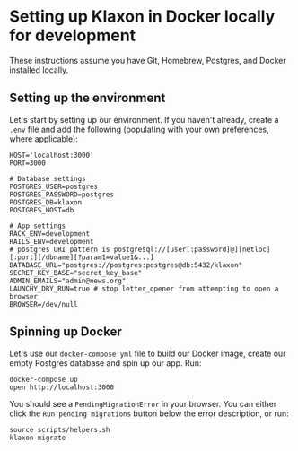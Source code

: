 # Setting up Klaxon in Docker locally for development

These instructions assume you have Git, Homebrew, Postgres, and Docker installed locally.

## Setting up the environment

Let's start by setting up our environment. If you haven't already, create a `.env` file and add the following (populating with your own preferences, where applicable):
```
HOST='localhost:3000'
PORT=3000

# Database settings
POSTGRES_USER=postgres
POSTGRES_PASSWORD=postgres
POSTGRES_DB=klaxon
POSTGRES_HOST=db

# App settings
RACK_ENV=development
RAILS_ENV=development
# postgres URI pattern is postgresql://[user[:password]@][netloc][:port][/dbname][?param1=value1&...]
DATABASE_URL="postgres://postgres:postgres@db:5432/klaxon"
SECRET_KEY_BASE="secret_key_base"
ADMIN_EMAILS="admin@news.org"
LAUNCHY_DRY_RUN=true # stop letter_opener from attempting to open a browser
BROWSER=/dev/null
```

## Spinning up Docker

Let's use our `docker-compose.yml` file to build our Docker image, create our empty Postgres database and spin up our app. Run:
```
docker-compose up
open http://localhost:3000
```

You should see a `PendingMigrationError` in your browser. You can either click the `Run pending migrations` button below the error description, or run:
```
source scripts/helpers.sh
klaxon-migrate
```